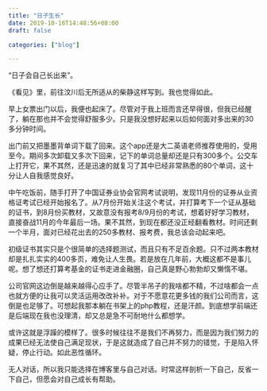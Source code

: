 ```yaml
---
title: "日子生长"
date: 2019-10-16T14:48:56+08:00
draft: false

categories: ["blog"]

---
```


“日子会自己长出来”。

《看见》里，前往汶川后无所适从的柴静这样写到。我也觉得如此。

<!--more-->

早上女票出门以后，我便也起床了。尽管对于我上班而言还早得很，但我已经醒了，躺在那也并不会觉得舒服多少。只是我没想好起来以后如何面对多出来的30多分钟时间。

出门前又把墨墨背单词下载了回来。这个app还是大二英语老师推荐使用的，受用至今。期间多次卸载又多次下回来，记下的单词总量却还是只有300多个。公交车上打开它，果不其然，还是迅速的就复习了其中已经非常熟悉的80个单词，这十分让人自我感觉良好。

中午吃饭前，随手打开了中国证券业协会官网考试说明，发现11月份的证券从业资格证考试已经开始报名了。从7月份开始关注这个考试，并打算考下一个证从基础的证书，到8月份买教材，又故意没有报考8/9月份的考试，想着好好学习教材，直接奋战11月的今年最后一场。果不其然，到现在都还没正经翻看教材。时间还剩一个半月，面对已经花出去的250多教材、报考费，我总该会动起来吧。

初级证书其实只是个很简单的选择题测试，而且只有不足百余题。只不过两本教材却是扎扎实实的400多页，难免让人生畏。若是放在几年前，大概这都不是事儿呢。想了想还打算考基金的证书走进金融圈，自己真是野心勃勃却又懒惰不堪。

公司官网这边倒是越来越得心应手了。尽管半吊子的我啥都不精，不过啥都会一点也就方便的让我可以灵活运用改改补补。对于不愿意花更多钱的我们公司而言，这倒是也足够了。可想起我那本躺在书架上的php教程，还是汗颜。到底想学前端还是后端现在我也没理清，却又总是急不可耐地什么都想学。

或许这就是浮躁的模样了。很多时候往往不是我们不再努力，而是因为我们努力的成果已经无法使自己满足现状，于是这就造成了自己并不努力的错觉，于是陷入怀疑，停止行动。如此恶性循环。

无人对话，所以我只能选择在博客里与自己对话。时常这样剖析一下自己，反省一下自己，但愿会对自己成长有帮助。

